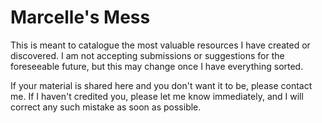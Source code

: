 # Marcelle's Mess

This is meant to catalogue the most valuable resources I have created or discovered. I am not accepting submissions or suggestions for the foreseeable future, but this may change once I have everything sorted.

If your material is shared here and you don't want it to be, please contact me. If I haven't credited you, please let me know immediately, and I will correct any such mistake as soon as possible.
